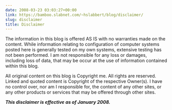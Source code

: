 ```yaml
---
date: 2008-03-23 03:03:27+00:00
link: https://bamboo.slabnet.com/~hslabbert/blog/disclaimer/
slug: disclaimer
title: Disclaimer
---
```


The information in this blog is offered AS IS with no warranties made on the content. While information relating to configuration of computer systems posted here is generally tested on my own systems, extensive testing has not been performed. I am not responsible for any loss or damages, including loss of data, that may be occur at the use of information contained within this blog.

All original content on this blog is Copyright me. All rights are reserved. Linked and quoted content is Copyright of the respective Owner(s). I have no control over, nor am I responsible for, the content of any other sites, or any other products or services that may be offered through other sites.

_**This disclaimer is effective as of January 2008.**_
